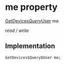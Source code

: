 


# me property






[GetDevices$Query$User](../../package-yonomi_sdk_dart_graphql_devices_devices_query.graphql/GetDevices$Query$User-class.md) me
  
_read / write_






## Implementation

```dart
GetDevices$Query$User me;


```







